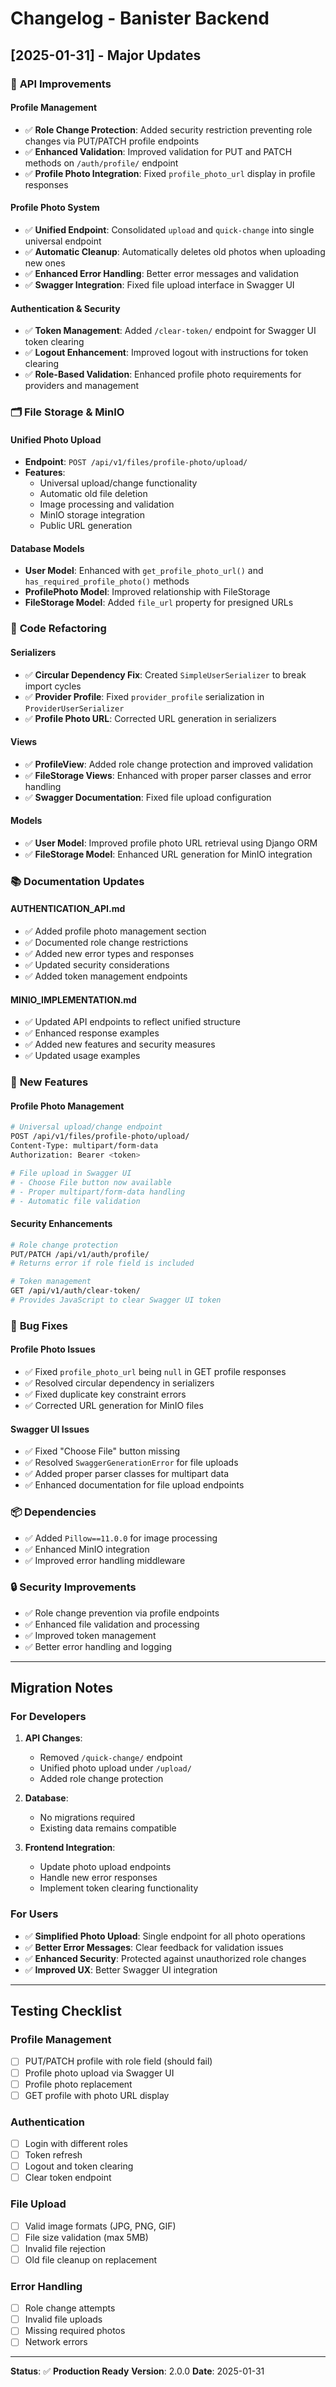 # Changelog - Banister Backend

## [2025-01-31] - Major Updates

### 🔧 **API Improvements**

#### **Profile Management**
- ✅ **Role Change Protection**: Added security restriction preventing role changes via PUT/PATCH profile endpoints
- ✅ **Enhanced Validation**: Improved validation for PUT and PATCH methods on `/auth/profile/` endpoint
- ✅ **Profile Photo Integration**: Fixed `profile_photo_url` display in profile responses

#### **Profile Photo System**
- ✅ **Unified Endpoint**: Consolidated `upload` and `quick-change` into single universal endpoint
- ✅ **Automatic Cleanup**: Automatically deletes old photos when uploading new ones
- ✅ **Enhanced Error Handling**: Better error messages and validation
- ✅ **Swagger Integration**: Fixed file upload interface in Swagger UI

#### **Authentication & Security**
- ✅ **Token Management**: Added `/clear-token/` endpoint for Swagger UI token clearing
- ✅ **Logout Enhancement**: Improved logout with instructions for token clearing
- ✅ **Role-Based Validation**: Enhanced profile photo requirements for providers and management

### 🗂️ **File Storage & MinIO**

#### **Unified Photo Upload**
- **Endpoint**: `POST /api/v1/files/profile-photo/upload/`
- **Features**:
  - Universal upload/change functionality
  - Automatic old file deletion
  - Image processing and validation
  - MinIO storage integration
  - Public URL generation

#### **Database Models**
- **User Model**: Enhanced with `get_profile_photo_url()` and `has_required_profile_photo()` methods
- **ProfilePhoto Model**: Improved relationship with FileStorage
- **FileStorage Model**: Added `file_url` property for presigned URLs

### 🔄 **Code Refactoring**

#### **Serializers**
- ✅ **Circular Dependency Fix**: Created `SimpleUserSerializer` to break import cycles
- ✅ **Provider Profile**: Fixed `provider_profile` serialization in `ProviderUserSerializer`
- ✅ **Profile Photo URL**: Corrected URL generation in serializers

#### **Views**
- ✅ **ProfileView**: Added role change protection and improved validation
- ✅ **FileStorage Views**: Enhanced with proper parser classes and error handling
- ✅ **Swagger Documentation**: Fixed file upload configuration

#### **Models**
- ✅ **User Model**: Improved profile photo URL retrieval using Django ORM
- ✅ **FileStorage Model**: Enhanced URL generation for MinIO integration

### 📚 **Documentation Updates**

#### **AUTHENTICATION_API.md**
- ✅ Added profile photo management section
- ✅ Documented role change restrictions
- ✅ Added new error types and responses
- ✅ Updated security considerations
- ✅ Added token management endpoints

#### **MINIO_IMPLEMENTATION.md**
- ✅ Updated API endpoints to reflect unified structure
- ✅ Enhanced response examples
- ✅ Added new features and security measures
- ✅ Updated usage examples

### 🚀 **New Features**

#### **Profile Photo Management**
```bash
# Universal upload/change endpoint
POST /api/v1/files/profile-photo/upload/
Content-Type: multipart/form-data
Authorization: Bearer <token>

# File upload in Swagger UI
# - Choose File button now available
# - Proper multipart/form-data handling
# - Automatic file validation
```

#### **Security Enhancements**
```bash
# Role change protection
PUT/PATCH /api/v1/auth/profile/
# Returns error if role field is included

# Token management
GET /api/v1/auth/clear-token/
# Provides JavaScript to clear Swagger UI token
```

### 🐛 **Bug Fixes**

#### **Profile Photo Issues**
- ✅ Fixed `profile_photo_url` being `null` in GET profile responses
- ✅ Resolved circular dependency in serializers
- ✅ Fixed duplicate key constraint errors
- ✅ Corrected URL generation for MinIO files

#### **Swagger UI Issues**
- ✅ Fixed "Choose File" button missing
- ✅ Resolved `SwaggerGenerationError` for file uploads
- ✅ Added proper parser classes for multipart data
- ✅ Enhanced documentation for file upload endpoints

### 📦 **Dependencies**
- ✅ Added `Pillow==11.0.0` for image processing
- ✅ Enhanced MinIO integration
- ✅ Improved error handling middleware

### 🔒 **Security Improvements**
- ✅ Role change prevention via profile endpoints
- ✅ Enhanced file validation and processing
- ✅ Improved token management
- ✅ Better error handling and logging

---

## **Migration Notes**

### **For Developers**
1. **API Changes**: 
   - Removed `/quick-change/` endpoint
   - Unified photo upload under `/upload/`
   - Added role change protection

2. **Database**: 
   - No migrations required
   - Existing data remains compatible

3. **Frontend Integration**:
   - Update photo upload endpoints
   - Handle new error responses
   - Implement token clearing functionality

### **For Users**
- ✅ **Simplified Photo Upload**: Single endpoint for all photo operations
- ✅ **Better Error Messages**: Clear feedback for validation issues
- ✅ **Enhanced Security**: Protected against unauthorized role changes
- ✅ **Improved UX**: Better Swagger UI integration

---

## **Testing Checklist**

### **Profile Management**
- [ ] PUT/PATCH profile with role field (should fail)
- [ ] Profile photo upload via Swagger UI
- [ ] Profile photo replacement
- [ ] GET profile with photo URL display

### **Authentication**
- [ ] Login with different roles
- [ ] Token refresh
- [ ] Logout and token clearing
- [ ] Clear token endpoint

### **File Upload**
- [ ] Valid image formats (JPG, PNG, GIF)
- [ ] File size validation (max 5MB)
- [ ] Invalid file rejection
- [ ] Old file cleanup on replacement

### **Error Handling**
- [ ] Role change attempts
- [ ] Invalid file uploads
- [ ] Missing required photos
- [ ] Network errors

---

**Status**: ✅ **Production Ready**
**Version**: 2.0.0
**Date**: 2025-01-31 